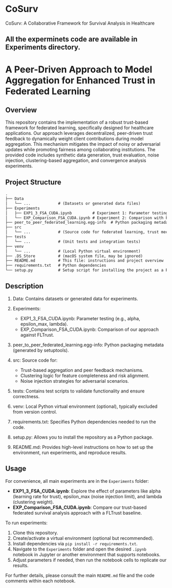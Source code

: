 # CoSurv
CoSurv: A Collaborative Framework for Survival Analysis in Healthcare

## All the experminets code are available in Experiments directory. ##

# A Peer-Driven Approach to Model Aggregation for Enhanced Trust in Federated Learning

## Overview

This repository contains the implementation of a robust trust-based framework for federated learning, specifically designed for healthcare applications. Our approach leverages decentralized, peer-driven trust feedback to dynamically weight client contributions during model aggregation. This mechanism mitigates the impact of noisy or adversarial updates while promoting fairness among collaborating institutions. The provided code includes synthetic data generation, trust evaluation, noise injection, clustering-based aggregation, and convergence analysis experiments.

## Project Structure
```markdown
.
├── Data
│   └── ...            # (Datasets or generated data files)
├── Experiments
│   ├── EXP1_3_FSA_CUDA.ipynb         # Experiment 1: Parameter testing (alpha, epsilon, lambda)
│   └── EXP_Comparison_FSA_CUDA.ipynb # Experiment 2: Comparison with FLTrust
├── peer_to_peer_federated_learning.egg-info  # Python packaging metadata
├── src
│   └── ...            # (Source code for federated learning, trust mechanisms, etc.)
├── tests
│   └── ...            # (Unit tests and integration tests)
├── venv
│   └── ...            # (Local Python virtual environment)
├── .DS_Store          # (macOS system file, may be ignored)
├── README.md          # This file: instructions and project overview
├── requirements.txt   # Python dependencies
└── setup.py           # Setup script for installing the project as a Python package
```

## Description

1. Data:
   Contains datasets or generated data for experiments.

2. Experiments:
   - EXP1_3_FSA_CUDA.ipynb: Parameter testing (e.g., alpha, epsilon_max, lambda).
   - EXP_Comparison_FSA_CUDA.ipynb: Comparison of our approach against FLTrust.

3. peer_to_peer_federated_learning.egg-info:
   Python packaging metadata (generated by setuptools).

4. src:
   Source code for:
     - Trust-based aggregation and peer feedback mechanisms.
     - Clustering logic for feature completeness and risk alignment.
     - Noise injection strategies for adversarial scenarios.

5. tests:
   Contains test scripts to validate functionality and ensure correctness.

6. venv:
   Local Python virtual environment (optional), typically excluded from version control.

7. requirements.txt:
   Specifies Python dependencies needed to run the code.

8. setup.py:
   Allows you to install the repository as a Python package.

9. README.md:
   Provides high-level instructions on how to set up the environment, run experiments, and reproduce results.

## Usage

For convenience, all main experiments are in the `Experiments` folder:
- **EXP1_3_FSA_CUDA.ipynb**: Explore the effect of parameters like alpha (learning rate for trust), epsilon_max (noise injection limit), and lambda (clustering weight).
- **EXP_Comparison_FSA_CUDA.ipynb**: Compare our trust-based federated survival analysis approach with a FLTrust baseline.

To run experiments:
1. Clone this repository.
2. Create/activate a virtual environment (optional but recommended).
3. Install dependencies via `pip install -r requirements.txt`.
4. Navigate to the `Experiments` folder and open the desired `.ipynb` notebook in Jupyter or another environment that supports notebooks.
5. Adjust parameters if needed, then run the notebook cells to replicate our results.

For further details, please consult the main `README.md` file and the code comments within each notebook.
